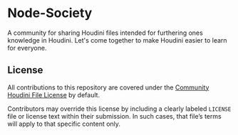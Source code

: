 # Node-Society
A community for sharing Houdini files intended for furthering ones knowledge in Houdini. Let's come together to make Houdini easier to learn for everyone.


## License

All contributions to this repository are covered under the [Community Houdini File License](./License.txt) by default.

Contributors may override this license by including a clearly labeled `LICENSE` file or license text within their submission. In such cases, that file’s terms will apply to that specific content only.

